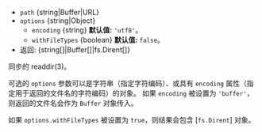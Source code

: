 <!-- YAML
added: v0.1.21
changes:
  - version: v10.10.0
    pr-url: https://github.com/nodejs/node/pull/22020
    description: 添加新的选项 `withFileTypes`。
  - version: v7.6.0
    pr-url: https://github.com/nodejs/node/pull/10739
    description: 参数 `path` 可以是 WHATWG `URL` 对象（使用 `file:` 协议）。 
      该支持目前仍是实验的。
-->

* `path` {string|Buffer|URL}
* `options` {string|Object}
  * `encoding` {string} **默认值:** `'utf8'`。
  * `withFileTypes` {boolean} **默认值:** `false`。
* 返回: {string[]|Buffer[]|fs.Dirent[]}

同步的 readdir(3)。

可选的 `options` 参数可以是字符串（指定字符编码）、或具有 `encoding` 属性（指定用于返回的文件名的字符编码）的对象。 
如果 `encoding` 被设置为 `'buffer'`，则返回的文件名会作为 `Buffer` 对象传入。

如果 `options.withFileTypes` 被设置为 `true`，则结果会包含 [`fs.Dirent`] 对象。

